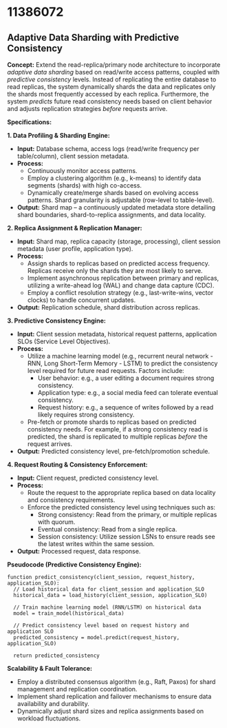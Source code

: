 # 11386072

## Adaptive Data Sharding with Predictive Consistency

**Concept:** Extend the read-replica/primary node architecture to incorporate *adaptive data sharding* based on read/write access patterns, coupled with *predictive consistency* levels.  Instead of replicating the entire database to read replicas, the system dynamically shards the data and replicates only the shards most frequently accessed by each replica. Furthermore, the system *predicts* future read consistency needs based on client behavior and adjusts replication strategies *before* requests arrive.

**Specifications:**

**1. Data Profiling & Sharding Engine:**

*   **Input:** Database schema, access logs (read/write frequency per table/column), client session metadata.
*   **Process:**
    *   Continuously monitor access patterns.
    *   Employ a clustering algorithm (e.g., k-means) to identify data segments (shards) with high co-access.
    *   Dynamically create/merge shards based on evolving access patterns.  Shard granularity is adjustable (row-level to table-level).
*   **Output:** Shard map – a continuously updated metadata store detailing shard boundaries, shard-to-replica assignments, and data locality.

**2. Replica Assignment & Replication Manager:**

*   **Input:** Shard map, replica capacity (storage, processing), client session metadata (user profile, application type).
*   **Process:**
    *   Assign shards to replicas based on predicted access frequency. Replicas receive only the shards they are most likely to serve.
    *   Implement asynchronous replication between primary and replicas, utilizing a write-ahead log (WAL) and change data capture (CDC).
    *   Employ a conflict resolution strategy (e.g., last-write-wins, vector clocks) to handle concurrent updates.
*   **Output:** Replication schedule, shard distribution across replicas.

**3. Predictive Consistency Engine:**

*   **Input:** Client session metadata, historical request patterns, application SLOs (Service Level Objectives).
*   **Process:**
    *   Utilize a machine learning model (e.g., recurrent neural network - RNN, Long Short-Term Memory - LSTM) to predict the consistency level required for future read requests.  Factors include:
        *   User behavior:  e.g., a user editing a document requires strong consistency.
        *   Application type:  e.g., a social media feed can tolerate eventual consistency.
        *   Request history:  e.g., a sequence of writes followed by a read likely requires strong consistency.
    *   Pre-fetch or promote shards to replicas based on predicted consistency needs.  For example, if a strong consistency read is predicted, the shard is replicated to multiple replicas *before* the request arrives.
*   **Output:** Predicted consistency level, pre-fetch/promotion schedule.

**4. Request Routing & Consistency Enforcement:**

*   **Input:** Client request, predicted consistency level.
*   **Process:**
    *   Route the request to the appropriate replica based on data locality and consistency requirements.
    *   Enforce the predicted consistency level using techniques such as:
        *   Strong consistency: Read from the primary, or multiple replicas with quorum.
        *   Eventual consistency: Read from a single replica.
        *   Session consistency: Utilize session LSNs to ensure reads see the latest writes within the same session.
*   **Output:** Processed request, data response.

**Pseudocode (Predictive Consistency Engine):**

```
function predict_consistency(client_session, request_history, application_SLO):
  // Load historical data for client_session and application_SLO
  historical_data = load_history(client_session, application_SLO)

  // Train machine learning model (RNN/LSTM) on historical data
  model = train_model(historical_data)

  // Predict consistency level based on request history and application SLO
  predicted_consistency = model.predict(request_history, application_SLO)

  return predicted_consistency
```

**Scalability & Fault Tolerance:**

*   Employ a distributed consensus algorithm (e.g., Raft, Paxos) for shard management and replication coordination.
*   Implement shard replication and failover mechanisms to ensure data availability and durability.
*   Dynamically adjust shard sizes and replica assignments based on workload fluctuations.